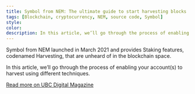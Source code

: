 ```yaml
---
title: Symbol from NEM: The ultimate guide to start harvesting blocks
tags: [Blockchain, cryptocurrency, NEM, source code, Symbol]
style: 
color: 
description: In this article, we’ll go through the process of enabling your account(s) to harvest using different techniques.
---
```


Symbol from NEM launched in March 2021 and provides Staking features, codenamed Harvesting, that are unheard of in the blockchain space.

In this article, we’ll go through the process of enabling your account(s) to harvest using different techniques.

[Read more on UBC Digital Magazine](https://ubc.digital/symbol-from-nem-the-ultimate-guide-to-start-harvesting-blocks/)
